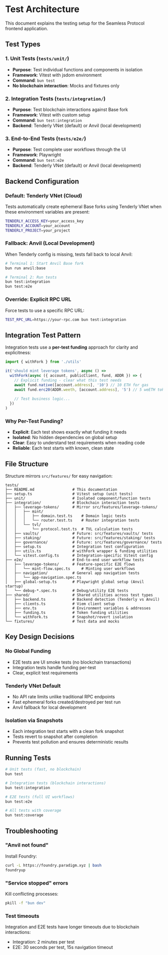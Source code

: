 # Test Architecture

This document explains the testing setup for the Seamless Protocol frontend application.

## Test Types

### 1. Unit Tests (`tests/unit/`)
- **Purpose**: Test individual functions and components in isolation
- **Framework**: Vitest with jsdom environment
- **Command**: `bun test`
- **No blockchain interaction**: Mocks and fixtures only

### 2. Integration Tests (`tests/integration/`)
- **Purpose**: Test blockchain interactions against Base fork
- **Framework**: Vitest with custom setup
- **Command**: `bun test:integration`
- **Backend**: Tenderly VNet (default) or Anvil (local development)

### 3. End-to-End Tests (`tests/e2e/`)
- **Purpose**: Test complete user workflows through the UI
- **Framework**: Playwright
- **Command**: `bun test:e2e`
- **Backend**: Tenderly VNet (default) or Anvil (local development)

## Backend Configuration

### Default: Tenderly VNet (Cloud)
Tests automatically create ephemeral Base forks using Tenderly VNet when these environment variables are present:
```bash
TENDERLY_ACCESS_KEY=your_access_key
TENDERLY_ACCOUNT=your_account
TENDERLY_PROJECT=your_project
```

### Fallback: Anvil (Local Development)
When Tenderly config is missing, tests fall back to local Anvil:
```bash
# Terminal 1: Start Anvil Base fork
bun run anvil:base

# Terminal 2: Run tests  
bun test:integration
bun test:e2e
```

### Override: Explicit RPC URL
Force tests to use a specific RPC URL:
```bash
TEST_RPC_URL=https://your-rpc.com bun test:integration
```

## Integration Test Pattern

Integration tests use a **per-test funding** approach for clarity and explicitness:

```typescript
import { withFork } from './utils'

it('should mint leverage tokens', async () =>
  withFork(async ({ account, publicClient, fund, ADDR }) => {
    // Explicit funding - clear what this test needs
    await fund.native([account.address], '10') // 10 ETH for gas
    await fund.erc20(ADDR.weeth, [account.address], '5') // 5 weETH tokens
    
    // Test business logic...
  })
)
```

### Why Per-Test Funding?
- **Explicit**: Each test shows exactly what funding it needs
- **Isolated**: No hidden dependencies on global setup
- **Clear**: Easy to understand test requirements when reading code
- **Reliable**: Each test starts with known, clean state

## File Structure

Structure mirrors `src/features/` for easy navigation:

```
tests/
├── README.md                 # This documentation
├── setup.ts                  # Vitest setup (unit tests)
├── unit/                     # Isolated component/function tests
├── integration/              # Blockchain interaction tests
│   ├── leverage-tokens/      # Mirror src/features/leverage-tokens/
│   │   ├── mint/
│   │   │   ├── domain.test.ts    # Domain logic tests
│   │   │   └── router.test.ts    # Router integration tests
│   │   └── tvl/
│   │       └── protocol.test.ts  # TVL calculation tests
│   ├── vaults/               # Future: src/features/vaults/ tests
│   ├── staking/              # Future: src/features/staking/ tests
│   ├── governance/           # Future: src/features/governance/ tests
│   ├── setup.ts              # Integration test configuration  
│   ├── utils.ts              # withFork wrapper & funding utilities
│   └── vitest.config.ts      # Integration-specific Vitest config
├── e2e/                      # End-to-end user workflow tests
│   ├── leverage-tokens/      # Feature-specific E2E flows
│   │   └── mint-flow.spec.ts     # Minting user workflows
│   ├── navigation/           # General app navigation tests
│   │   └── app-navigation.spec.ts
│   ├── global-setup.ts       # Playwright global setup (Anvil startup)
│   └── debug-*.spec.ts       # Debug/utility E2E tests
├── shared/                   # Shared utilities across test types
│   ├── backend.ts            # Backend detection (Tenderly vs Anvil)
│   ├── clients.ts            # Viem client setup
│   ├── env.ts                # Environment variables & addresses
│   ├── funding.ts            # Token funding utilities
│   └── withFork.ts           # Snapshot/revert isolation
└── fixtures/                 # Test data and mocks
```

## Key Design Decisions

### No Global Funding
- E2E tests are UI smoke tests (no blockchain transactions)
- Integration tests handle funding per-test
- Clear, explicit test requirements

### Tenderly VNet Default
- No API rate limits unlike traditional RPC endpoints
- Fast ephemeral forks created/destroyed per test run
- Anvil fallback for local development

### Isolation via Snapshots
- Each integration test starts with a clean fork snapshot
- Tests revert to snapshot after completion
- Prevents test pollution and ensures deterministic results

## Running Tests

```bash
# Unit tests (fast, no blockchain)
bun test

# Integration tests (blockchain interactions)
bun test:integration

# E2E tests (full UI workflows)  
bun test:e2e

# All tests with coverage
bun test:coverage
```

## Troubleshooting

### "Anvil not found"
Install Foundry:
```bash
curl -L https://foundry.paradigm.xyz | bash
foundryup
```

### "Service stopped" errors  
Kill conflicting processes:
```bash
pkill -f "bun dev"
```

### Test timeouts
Integration and E2E tests have longer timeouts due to blockchain interactions:
- Integration: 2 minutes per test
- E2E: 30 seconds per test, 15s navigation timeout